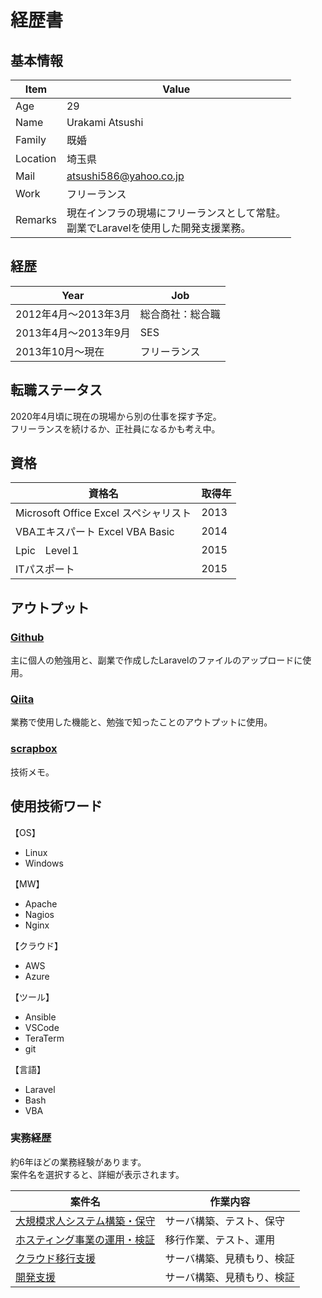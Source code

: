 # 経歴書

## 基本情報

| Item | Value |
| --- | --- |
| Age | 29 |
| Name | Urakami Atsushi |
| Family | 既婚 |
| Location | 埼玉県 |
| Mail | atsushi586@yahoo.co.jp |
| Work | フリーランス |
| Remarks | 現在インフラの現場にフリーランスとして常駐。</br>副業でLaravelを使用した開発支援業務。

## 経歴

| Year | Job |
| --- | --- |
| 2012年4月〜2013年3月 | 総合商社：総合職 |
| 2013年4月〜2013年9月 | SES |
| 2013年10月〜現在 | フリーランス |

## 転職ステータス

2020年4月頃に現在の現場から別の仕事を探す予定。</br>
フリーランスを続けるか、正社員になるかも考え中。

## 資格

| 資格名 | 取得年 |
| --- | --- |
| Microsoft Office Excel スペシャリスト | 2013 |
| VBAエキスパート Excel VBA Basic | 2014 |
| Lpic　Level１ | 2015 |
| ITパスポート | 2015 |

## アウトプット

### [Github](https://github.com/atsushi-815)

主に個人の勉強用と、副業で作成したLaravelのファイルのアップロードに使用。

### [Qiita](https://qiita.com/atsushi586)

業務で使用した機能と、勉強で知ったことのアウトプットに使用。

### [scrapbox](https://scrapbox.io/atsushi-work/)

技術メモ。

## 使用技術ワード

【OS】

* Linux
* Windows

【MW】

* Apache
* Nagios
* Nginx

【クラウド】

* AWS
* Azure

【ツール】

* Ansible
* VSCode
* TeraTerm
* git

【言語】

* Laravel
* Bash
* VBA

### 実務経歴

約6年ほどの業務経験があります。</br>
案件名を選択すると、詳細が表示されます。

| 案件名 | 作業内容 |
| --- | --- |
| [大規模求人システム構築・保守](https://github.com/atsushi-815/Curriculum-Vitae/blob/master/first.md) | サーバ構築、テスト、保守 |
| [ホスティング事業の運用・検証](https://github.com/atsushi-815/Curriculum-Vitae/blob/master/second.md) | 移行作業、テスト、運用 |
| [クラウド移行支援](https://github.com/atsushi-815/Curriculum-Vitae/blob/master/third.md) | サーバ構築、見積もり、検証 |
| [開発支援](https://github.com/atsushi-815/Curriculum-Vitae/blob/master/fourth.md) | サーバ構築、見積もり、検証 |
